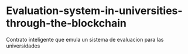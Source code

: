 # Evaluation-system-in-universities-through-the-blockchain
Contrato inteligente que emula un sistema de evaluacion para las universidades 
